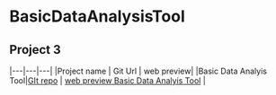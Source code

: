 # BasicDataAnalysisTool
## Project 3

|---|---|---|
|Project name | Git Url | web preview|
|Basic Data Analyis Tool|[GIt repo](https://github.com/Srishtik10/BasicDataAnalysisTool.git) | [web preview Basic Data Analyis Tool](https://github.com/Srishtik10/BasicDataAnalysisTool.git) |
